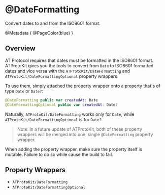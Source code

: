 # @DateFormatting

Convert dates to and from the ISO8601 format.

@Metadata {
    @PageColor(blue)
}

## Overview

AT Protocol requires that dates must be formatted in the ISO8601 format. ATProtoKit gives you the tools to convert from `Date` to ISO8601 formatted dates and vice versa with the ``ATProtoKit/DateFormatting`` and ``ATProtoKit/DateFormattingOptional`` property wrappers.

To use them, simply attached the property wrapper onto a property that's of type `Date` or `Date?`:
```swift
@DateFormatting public var createdAt: Date
@DateFormattingOptional public var createdAt: Date?
```

Naturally, ``ATProtoKit/DateFormatting`` works only for `Date`, while ``ATProtoKit/DateFormattingOptional`` is for `Date?`.

> Note: In a future update of ATProtoKit, both of these property wrappers will be merged into one, single `@DateFormatting` property wrapper.

When adding the property wrapper, make sure the property itself is mutable. Failure to do so while cause the build to fail.

## Property Wrappers

- ``ATProtoKit/DateFormatting``
- ``ATProtoKit/DateFormattingOptional``
